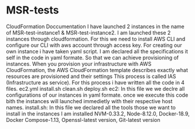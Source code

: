 # MSR-tests
CloudFormation Doccumentation
I have launched 2 instances in the name of MSR-test-instance1 & MSR-test-instance2.
I am launched these 2 instances through cloudformation.
For this we need to install AWS CLI and configure our CLI with aws account through access key.
For creating our own instance i have taken yaml script.
I am declared all the specifications it self in the code in yaml formate.
So that we can achieve provisioning of instances.
When you provision your infrastructure with AWS CloudFormation, the AWS CloudFormation template describes exactly what resources are provisioned and their settings
This process is called IAS (Infrastructure as service).
For this process i have written all the code in 4 files.
ec2.yml
install.sh
clean.sh
deploy.sh
ec2: In this file we we declre all configurations of our instances in yaml formate. once we execute this code bith the instances will launched immedietly with their respective host names.
install.sh: In this file we declared all the tools those we want to install in the instances
            I am installed NVM-0.33.2, Node-8.12.0, Docker-18.9, Docker Compose-1.13, Openssl-latest version, Git-latest version
           
